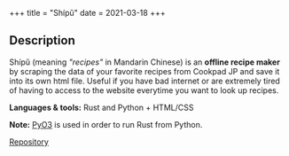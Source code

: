 +++
title = "Shípǔ"
date = 2021-03-18
+++

## Description

Shípǔ (meaning _"recipes"_ in Mandarin Chinese) is an **offline recipe maker** by scraping the data of your favorite recipes from Cookpad JP and save it into its own html file. Useful if you have bad internet or are extremely tired of having to access to the website everytime you want to look up recipes.

**Languages & tools:** Rust and Python + HTML/CSS

**Note:** [PyO3](https://pyo3.rs/v0.13.2/) is used in order to run Rust from Python.

<a class="btn btn--repo" href="https://github.com/sjinno/shipu" target="\_blank">Repository</a>
